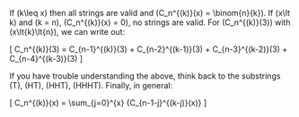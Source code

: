 If \(k\leq x\) then all strings are valid and \(C_n^{(k)}(x) = \binom{n}{k}\).  If \(x\lt k\) and \(k = n\), \(C_n^{(k)}(x) = 0\), no strings are valid.  For \(C_n^{(k)}(3)\) with \(x\lt{k}\lt{n}\), we can write out:

\[
C_n^{(k)}(3) = C_{n-1}^{(k)}(3) + C_{n-2}^{(k-1)}(3) + C_{n-3}^{(k-2)}(3) + C_{n-4}^{(k-3)}(3)
\]

If you have trouble understanding the above, think back to the substrings \(T\), \(HT\), \(HHT\), \(HHHT\).  Finally, in general:

\[
C_n^{(k)}(x) = \sum_{j=0}^{x} {C_{n-1-j}^{(k-j)}(x)}
\]